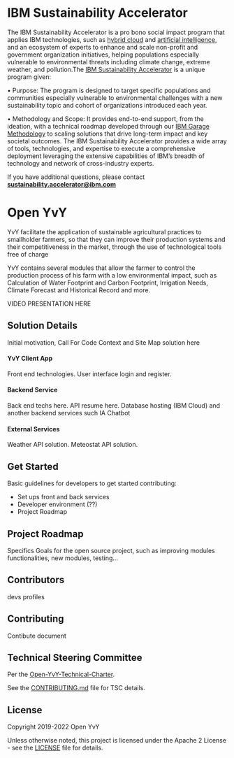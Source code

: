 # IBM Sustainability Accelerator

The IBM Sustainability Accelerator is a pro bono social impact program that applies IBM technologies, such as [hybrid cloud](https://www.ibm.com/cloud) and [artificial intelligence](https://www.ibm.com/artificial-intelligence), and an ecosystem of experts to enhance and scale non-profit and government organization initiatives, helping populations especially vulnerable to environmental threats including climate change, extreme weather, and pollution.The [IBM Sustainability Accelerator](https://www.ibm.com/impact/initiatives/ibm-sustainability-accelerator) is a unique program given:

• Purpose: The program is designed to target specific populations and communities especially vulnerable to environmental challenges with a new sustainability topic and cohort of organizations introduced each year.

• Methodology and Scope: It provides end-to-end support, from the ideation, with a technical roadmap developed through our [IBM Garage Methodology](https://www.ibm.com/garage) to scaling solutions that drive long-term impact and key societal outcomes. The IBM Sustainability Accelerator provides a wide array of tools, technologies, and expertise to execute a comprehensive deployment leveraging the extensive capabilities of IBM’s breadth of technology and network of cross-industry experts.

If you have additional questions, please contact **sustainability.accelerator@ibm.com**

# Open YvY

YvY facilitate the application of sustainable agricultural practices to smallholder farmers, so that they can improve their production systems and their competitiveness in the market, through the use of technological tools free of charge

YvY contains several modules that allow the farmer to control the production process of his farm with a low environmental impact, such as Calculation of Water Footprint and Carbon Footprint, Irrigation Needs, Climate Forecast and Historical Record and more.

VIDEO PRESENTATION HERE

## Solution Details

Initial motivation, Call For Code Context and Site Map solution here

#### YvY Client App

Front end technologies. User interface login and register. 

#### Backend Service

Back end techs here. API resume here. Database hosting (IBM Cloud) and another backend services such IA Chatbot


#### External Services

Weather API solution. Meteostat API solution.

## Get Started

Basic guidelines for developers to get started contributing:
- Set ups front and back services
- Developer environment (??)
- Project Roadmap

## Project Roadmap

Specifics Goals for the open source project, such as improving modules functionalities, new modules, testing...

## Contributors

devs profiles

## Contributing

Contibute document

## Technical Steering Committee

Per the [Open-YvY-Technical-Charter](Open-YvY-Technical-Charter.pdf).

See the [CONTRIBUTING.md](CONTRIBUTING.md) file for TSC details.

## License

Copyright 2019-2022 Open YvY

Unless otherwise noted, this project is licensed under the Apache 2 License - see the [LICENSE](LICENSE) file for details.


